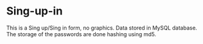# Sing-up-in
This is a Sing up/Sing in form, no graphics. Data stored in MySQL database.
The storage of the passwords are done hashing using md5. 
